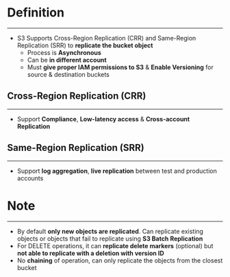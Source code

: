 # Definition
---

* S3 Supports Cross-Region Replication (CRR) and Same-Region Replication (SRR) to **replicate the bucket object**
	* Process is **Asynchronous**
	* Can be **in different account**
	* Must **give proper IAM permissions to S3** & **Enable Versioning** for source & destination buckets

## Cross-Region Replication (CRR) 
---

* Support **Compliance**, **Low-latency access** & **Cross-account Replication**

## Same-Region Replication (SRR)
---

* Support **log aggregation**, **live replication** between test and production accounts

# Note
---

* By default **only new objects are replicated**. Can replicate existing objects or objects that fail to replicate using **S3 Batch Replication**
* For DELETE operations, it can **replicate delete markers** (optional) but **not able to replicate with a deletion with version ID**
* No **chaining** of operation, can only replicate the objects from the closest bucket